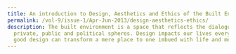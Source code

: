 ```yaml
---
title: An introduction to Design, Aesthetics and Ethics of the Built Environment
permalink: /vol-9/issue-1/Apr-Jun-2013/design-aesthetics-ethics/
description: The built environment is a space that reflects the dialogue among
  private, public and political spheres. Design impacts our lives everyday and
  good design can transform a mere place to one imbued with life and meaning.
---
```

